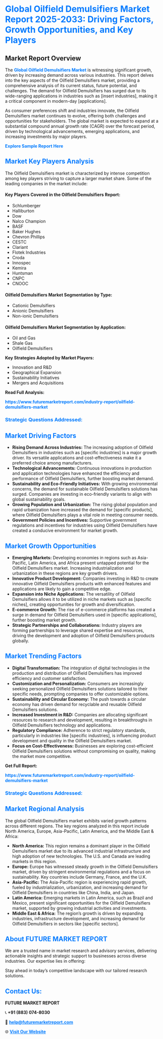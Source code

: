 <h1 style="color: #007BFF;">Global Oilfield Demulsifiers Market Report 2025-2033: Driving Factors, Growth Opportunities, and Key Players</h1>

<section id="overview">
<h2>Market Report Overview</h2>
<p>The <a href="https://www.futuremarketreport.com/industry-report/oilfield-demulsifiers-market" style="color: #007BFF; text-decoration: none;"><strong>Global Oilfield Demulsifiers Market</strong></a> is witnessing significant growth, driven by increasing demand across various industries. This report delves into the key aspects of the Oilfield Demulsifiers market, providing a comprehensive analysis of its current status, future potential, and challenges. The demand for Oilfield Demulsifiers has surged due to its wide-ranging applications in industries such as [insert industries], making it a critical component in modern-day [applications].</p>
<p>As consumer preferences shift and industries innovate, the Oilfield Demulsifiers market continues to evolve, offering both challenges and opportunities for stakeholders. The global market is expected to expand at a substantial compound annual growth rate (CAGR) over the forecast period, driven by technological advancements, emerging applications, and increasing investments by major players.</p>
</section>

<section id="overview">
<p><a href="https://www.futuremarketreport.com/request-sample/reportId=112111" style="color: #007BFF; text-decoration: none;"><strong>Explore Sample Report Here</strong></a></p>
</section>

<section id="key-players">
<h2 style="color: #007BFF;">Market Key Players Analysis</h2>
<p>The Oilfield Demulsifiers market is characterized by intense competition among key players striving to capture a larger market share. Some of the leading companies in the market include:</p>
<h4>Key Players Covered in the Oilfield Demulsifiers Report:</h4>
<ul><li>Schlumberger</li><li>Halliburton</li><li>Dow</li><li>Nalco Champion</li><li>BASF</li><li>Baker Hughes</li><li>Chevron Phillips</li><li>CESTC</li><li>Clariant</li><li>Flotek Industries</li><li>Croda</li><li>Innospec</li><li>Kemira</li><li>Huntsman</li><li>CNPC</li><li>CNOOC</li></ul>
<h4>Oilfield Demulsifiers Market Segmentation by Type:</h4>
<ul><li>Cationic Demulsifiers</li><li>Anionic Demulsifiers</li><li>Non-ionic Demulsifiers</li></ul>

<h4>Oilfield Demulsifiers Market Segmentation by Application:</h4>
<ul><li>Oil and Gas</li><li>Shale Gas</li><li>Oilfield Demulsifiers</li></ul>
<p><strong>Key Strategies Adopted by Market Players:</strong></p>
<ul>
<li>Innovation and R&D</li>
<li>Geographical Expansion</li>
<li>Sustainability Initiatives</li>
<li>Mergers and Acquisitions</li>
</ul>
</section>

<section>
<p><strong>Read Full Analysis: </strong></p><a href="https://www.futuremarketreport.com/industry-report/oilfield-demulsifiers-market" style="color: #007BFF; text-decoration: none;"><strong>https://www.futuremarketreport.com/industry-report/oilfield-demulsifiers-market</strong></a>
<h3 style="color: #007BFF;">Strategic Questions Addressed:</h3>
</section>

<section id="driving-factors">
<h2 style="color: #007BFF;">Market Driving Factors</h2>
<ul>
<li><strong>Rising Demand Across Industries:</strong> The increasing adoption of Oilfield Demulsifiers in industries such as [specific industries] is a major growth driver. Its versatile applications and cost-effectiveness make it a preferred choice among manufacturers.</li>
<li><strong>Technological Advancements:</strong> Continuous innovations in production and application technologies have enhanced the efficiency and performance of Oilfield Demulsifiers, further boosting market demand.</li>
<li><strong>Sustainability and Eco-Friendly Initiatives:</strong> With growing environmental concerns, the demand for sustainable Oilfield Demulsifiers solutions has surged. Companies are investing in eco-friendly variants to align with global sustainability goals.</li>
<li><strong>Growing Population and Urbanization:</strong> The rising global population and rapid urbanization have increased the demand for [specific products], where Oilfield Demulsifiers plays a vital role in meeting consumer needs.</li>
<li><strong>Government Policies and Incentives:</strong> Supportive government regulations and incentives for industries using Oilfield Demulsifiers have created a conducive environment for market growth.</li>
</ul>
</section>

<section id="growth-opportunities">
<h2 style="color: #007BFF;">Market Growth Opportunities</h2>
<ul>
<li><strong>Emerging Markets:</strong> Developing economies in regions such as Asia-Pacific, Latin America, and Africa present untapped potential for the Oilfield Demulsifiers market. Increasing industrialization and urbanization in these regions are key growth drivers.</li>
<li><strong>Innovative Product Development:</strong> Companies investing in R&D to create innovative Oilfield Demulsifiers products with enhanced features and applications are likely to gain a competitive edge.</li>
<li><strong>Expansion into Niche Applications:</strong> The versatility of Oilfield Demulsifiers allows it to be utilized in niche markets such as [specific niches], creating opportunities for growth and diversification.</li>
<li><strong>E-commerce Growth:</strong> The rise of e-commerce platforms has created a surge in demand for Oilfield Demulsifiers used in [specific applications], further boosting market growth.</li>
<li><strong>Strategic Partnerships and Collaborations:</strong> Industry players are forming partnerships to leverage shared expertise and resources, driving the development and adoption of Oilfield Demulsifiers products globally.</li>
</ul>
</section>

<section id="trending-factors">
<h2 style="color: #007BFF;">Market Trending Factors</h2>
<ul>
<li><strong>Digital Transformation:</strong> The integration of digital technologies in the production and distribution of Oilfield Demulsifiers has improved efficiency and customer satisfaction.</li>
<li><strong>Customization and Personalization:</strong> Consumers are increasingly seeking personalized Oilfield Demulsifiers solutions tailored to their specific needs, prompting companies to offer customizable options.</li>
<li><strong>Sustainability and Circular Economy:</strong> The push towards a circular economy has driven demand for recyclable and reusable Oilfield Demulsifiers solutions.</li>
<li><strong>Increased Investment in R&D:</strong> Companies are allocating significant resources to research and development, resulting in breakthroughs in Oilfield Demulsifiers technology and applications.</li>
<li><strong>Regulatory Compliance:</strong> Adherence to strict regulatory standards, particularly in industries like [specific industries], is influencing product development and quality in the Oilfield Demulsifiers market.</li>
<li><strong>Focus on Cost-Effectiveness:</strong> Businesses are exploring cost-efficient Oilfield Demulsifiers solutions without compromising on quality, making the market more competitive.</li>
</ul>
</section>

<section>
<p><strong>Get Full Report: </strong></p><a href="https://www.futuremarketreport.com/industry-report/oilfield-demulsifiers-market" style="color: #007BFF; text-decoration: none;"><strong>https://www.futuremarketreport.com/industry-report/oilfield-demulsifiers-market</strong></a>
<h3 style="color: #007BFF;">Strategic Questions Addressed:</h3>
</section>


<section id="regional-analysis">
<h2 style="color: #007BFF;">Market Regional Analysis</h2>
<p>The global Oilfield Demulsifiers market exhibits varied growth patterns across different regions. The key regions analyzed in this report include North America, Europe, Asia-Pacific, Latin America, and the Middle East & Africa:</p>
<ul>
<li><strong>North America:</strong> This region remains a dominant player in the Oilfield Demulsifiers market due to its advanced industrial infrastructure and high adoption of new technologies. The U.S. and Canada are leading markets in this region.</li>
<li><strong>Europe:</strong> Europe has witnessed steady growth in the Oilfield Demulsifiers market, driven by stringent environmental regulations and a focus on sustainability. Key countries include Germany, France, and the U.K.</li>
<li><strong>Asia-Pacific:</strong> The Asia-Pacific region is experiencing rapid growth, fueled by industrialization, urbanization, and increasing demand for Oilfield Demulsifiers in countries like China, India, and Japan.</li>
<li><strong>Latin America:</strong> Emerging markets in Latin America, such as Brazil and Mexico, present significant opportunities for the Oilfield Demulsifiers market, supported by growing industrial activities and investments.</li>
<li><strong>Middle East & Africa:</strong> The region’s growth is driven by expanding industries, infrastructure development, and increasing demand for Oilfield Demulsifiers in sectors like [specific sectors].</li>
</ul>
</section>

<footer>
<h2 style="color: #007BFF;">About FUTURE MARKET REPORT</h2>
<p>We are a trusted name in market research and advisory services, delivering actionable insights and strategic support to businesses across diverse industries. Our expertise lies in offering:</p>

<p>Stay ahead in today’s competitive landscape with our tailored research solutions.</p>

<h2 style="color: #007BFF;">Contact Us:</h2>
<p><strong>FUTURE MARKET REPORT</strong></p>
<p>📞 <strong>+91 (883) 074-8030</strong></p>
<p>📧 <strong><a href="mailto:help@futuremarketreport.com" style="color: #007BFF;">help@futuremarketreport.com</a></strong></p>
<p>🌐 <strong><a href="https://www.futuremarketreport.com/" style="color: #007BFF;">Visit Our Website</a></strong></p>
</footer>